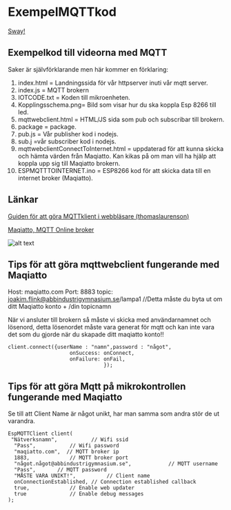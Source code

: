 # ExempelMQTTkod
[Sway!](https://sway.office.com/4wekNvX2nqSH0zCX?ref=Link&loc=mysways)

## Exempelkod till videorna med MQTT

Saker är självförklarande men här kommer en förklaring:
1. index.html = Landningssida för vår httpserver inuti vår mqtt server.
2. index.js = MQTT brokern
3. IOTCODE.txt = Koden till mikroenheten.
4. Kopplingsschema.png= Bild som visar hur du ska koppla Esp 8266 till led.
5. mqttwebclient.html = HTML/JS sida som pub och subscribar till brokern.
6. package = package.
7. pub.js = Vår publisher kod i nodejs.
8. sub.j =vår subscriber kod i nodejs.
9. mqttwebclientConnectToInternet.html  = uppdaterad för att kunna skicka och hämta värden från Maqiatto. Kan kikas på om man vill ha hjälp att koppla upp sig till Maqiatto brokern.
10. ESPMQTTTOINTERNET.ino = ESP8266 kod för att skicka data till en internet broker (Maqiatto).


## Länkar
[Guiden för att göra MQTTklient i webbläsare (thomaslaurenson)](https://www.thomaslaurenson.com/blog/2018/07/10/mqtt-web-application-using-javascript-and-websockets/)



[Maqiatto, MQTT Online broker](https://www.maqiatto.com/connect)

![alt text](https://www.maqiatto.com/images/maqiattowebsock.png "Maqiatto connect instruktioner")

## Tips för att göra mqttwebclient fungerande med Maqiatto
Host: maqiatto.com
Port: 8883
topic: joakim.flink@abbindustrigymnasium.se/lampa1 //Detta måste du byta ut om ditt Maqiatto konto + /din topicnamn

När vi ansluter till brokern så måste vi skicka med användarnamnet och lösenord, detta lösenordet måste vara generat för mqtt och kan inte vara det som du gjorde när du skapade ditt maqiatto konto!! 
```      
client.connect({userName : "namn",password : "något",
                    onSuccess: onConnect,
                    onFailure: onFail,
                               });

```                               
                               
                               
## Tips för att göra Mqtt på mikrokontrollen fungerande med Maqiatto
Se till att  Client Name är något unikt, har man samma som andra stör de ut varandra.
```
EspMQTTClient client(
 "Nätverksnamn",           // Wifi ssid
  "Pass",           // Wifi password
  "maqiatto.com",  // MQTT broker ip
  1883,             // MQTT broker port
  "något.något@abbindustrigymnasium.se",            // MQTT username
  "Pass",       // MQTT password
  "MÅSTE VARA UNIKT!",          // Client name
  onConnectionEstablished, // Connection established callback
  true,             // Enable web updater
  true              // Enable debug messages
);
```
